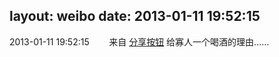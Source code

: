 layout: weibo
date: 2013-01-11 19:52:15
---
<meta name="referrer" content="no-referrer" />

2013-01-11 19:52:15  &nbsp;&nbsp;&nbsp;&nbsp;&nbsp;&nbsp; 来自 <a href="http://app.weibo.com/t/feed/cUcI1A" rel="nofollow">分享按钮</a>
给寡人一个喝酒的理由…… ​​​
